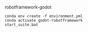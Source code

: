 robotframework-godot

```batch
conda env create -f environment.yml
conda activate godot-robotframework
start_suite.bat
```